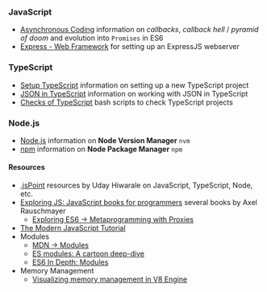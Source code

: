 ### JavaScript

* [Asynchronous Coding](./async.md) information on *callbacks*, *callback hell* / *pyramid of doom* and evolution into `Promises` in ES6
* [Express - Web Framework](./express.md) for setting up an ExpressJS webserver

### TypeScript

* [Setup TypeScript](./setup.md) information on setting up a new TypeScript project
* [JSON in TypeScript](./json.md) information on working with JSON in TypeScript
* [Checks of TypeScript](./ts-checks.md) bash scripts to check TypeScript projects

### Node.js

* [Node.js](./nodejs.md) information on **Node Version Manager** `nvm`
* [npm](./npm.md) information on **Node Package Manager** `npm`

#### Resources

* [.jsPoint](https://medium.com/jspoint) resources by Uday Hiwarale on JavaScript, TypeScript, Node, etc.
* [Exploring JS: JavaScript books for programmers](https://exploringjs.com/) several books by Axel Rauschmayer
  * [Exploring ES6 -> Metaprogramming with Proxies](https://exploringjs.com/es6/ch_proxies.html)
* [The Modern JavaScript Tutorial](https://javascript.info/)
* Modules
  * [MDN -> Modules](https://developer.mozilla.org/en-US/docs/Web/JavaScript/Guide/Modules)
  * [ES modules: A cartoon deep-dive](https://hacks.mozilla.org/2018/03/es-modules-a-cartoon-deep-dive/)
  * [ES6 In Depth: Modules](https://hacks.mozilla.org/2015/08/es6-in-depth-modules/)
* Memory Management
  * [Visualizing memory management in V8 Engine](https://deepu.tech/memory-management-in-v8/)
